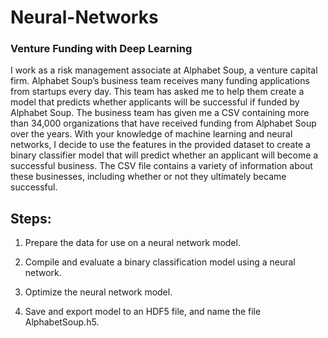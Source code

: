 # Neural-Networks
### Venture Funding with Deep Learning
I  work as a risk management associate at Alphabet Soup, a venture capital firm. Alphabet Soup’s business team receives many funding applications from startups every day. This team has asked me to help them create a model that predicts whether applicants will be successful if funded by Alphabet Soup.
The business team has given me a CSV containing more than 34,000 organizations that have received funding from Alphabet Soup over the years. With your knowledge of machine learning and neural networks, I decide to use the features in the provided dataset to create a binary classifier model that will predict whether an applicant will become a successful business. The CSV file contains a variety of information about these businesses, including whether or not they ultimately became successful.

## Steps: 


1. Prepare the data for use on a neural network model.


2. Compile and evaluate a binary classification model using a neural network.


3. Optimize the neural network model.


 4. Save and export model to an HDF5 file, and name the file AlphabetSoup.h5.



